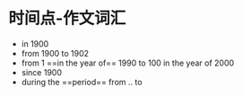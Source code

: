 # 时间点-作文词汇
- in 1900
- from 1900 to 1902
- from 1 ==in the year of== 1990 to 100 in the year of 2000
- since 1900
- during the ==period== from .. to
<!--SR:!2022-10-20,4,270!2022-10-19,3,250!2022-10-19,3,250-->